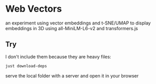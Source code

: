 # Web Vectors

an experiment using vector embeddings and t-SNE/UMAP to display embeddings in 3D using all-MiniLM-L6-v2 and transformers.js

## Try

I don't include them because they are heavy files:

```sh
just download-deps
```

serve the local folder with a server and open it in your browser
